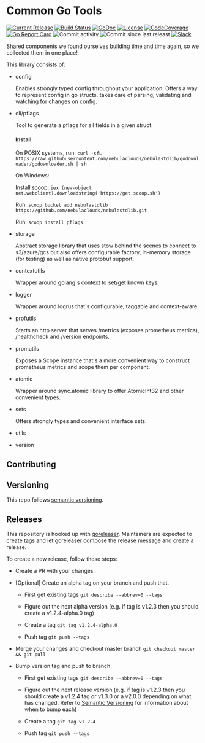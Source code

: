Common Go Tools
=====================
[![Current Release](https://img.shields.io/github/release/nebulaclouds/nebulastdlib.svg)](https://github.com/nebulaclouds/nebulastdlib/releases/latest)
[![Build Status](https://github.com/nebulaclouds/nebulastdlib/workflows/Master/badge.svg?branch=master)](https://github.com/nebulaclouds/nebulastdlib/workflows/Master/badge.svg?branch=master)
[![GoDoc](https://godoc.org/github.com/nebulaclouds/nebulastdlib?status.svg)](https://godoc.org/github.com/nebulaclouds/nebulastdlib)
[![License](https://img.shields.io/badge/LICENSE-Apache2.0-ff69b4.svg)](http://www.apache.org/licenses/LICENSE-2.0.html)
[![CodeCoverage](https://img.shields.io/codecov/c/github/nebulaclouds/nebulastdlib.svg)](https://codecov.io/gh/nebulaclouds/nebulastdlib)
[![Go Report Card](https://goreportcard.com/badge/github.com/nebulaclouds/nebulastdlib)](https://goreportcard.com/report/github.com/nebulaclouds/nebulastdlib)
![Commit activity](https://img.shields.io/github/commit-activity/w/nebulaclouds/nebulastdlib.svg?style=plastic)
![Commit since last releast](https://img.shields.io/github/commits-since/nebulaclouds/nebulastdlib/latest.svg?style=plastic)
[![Slack](https://img.shields.io/badge/slack-join_chat-white.svg?logo=slack&style=social)](https://slack.nebula.org)

Shared components we found ourselves building time and time again, so we collected them in one place!

This library consists of:

- config

  Enables strongly typed config throughout your application. Offers a way to represent config in go structs. takes care
  of parsing, validating and watching for changes on config.

- cli/pflags

  Tool to generate a pflags for all fields in a given struct.

  #### Install

  On POSIX systems,
  run: `curl -sfL https://raw.githubusercontent.com/nebulaclouds/nebulastdlib/godownloader/godownloader.sh | sh`

  On Windows:

  Install scoop: `iex (new-object net.webclient).downloadstring('https://get.scoop.sh')`

  Run: `scoop bucket add nebulastdlib https://github.com/nebulaclouds/nebulastdlib.git`

  Run: `scoop install pflags`

- storage

  Abstract storage library that uses stow behind the scenes to connect to s3/azure/gcs but also offers configurable
  factory, in-memory storage (for testing) as well as native protobuf support.

- contextutils

  Wrapper around golang's context to set/get known keys.

- logger

  Wrapper around logrus that's configurable, taggable and context-aware.

- profutils

  Starts an http server that serves /metrics (exposes prometheus metrics), /healthcheck and /version endpoints.

- promutils

  Exposes a Scope instance that's a more convenient way to construct prometheus metrics and scope them per component.

- atomic

  Wrapper around sync.atomic library to offer AtomicInt32 and other convenient types.

- sets

  Offers strongly types and convenient interface sets.

- utils
- version

Contributing
------------

## Versioning

This repo follows [semantic versioning](https://semver.org/).

## Releases

This repository is hooked up with [goreleaser](https://goreleaser.com/). Maintainers are expected to create tags and let
goreleaser compose the release message and create a release.

To create a new release, follow these steps:

- Create a PR with your changes.

- [Optional] Create an alpha tag on your branch and push that.

    - First get existing tags `git describe --abbrev=0 --tags`

    - Figure out the next alpha version (e.g. if tag is v1.2.3 then you should create a v1.2.4-alpha.0 tag)

    - Create a tag `git tag v1.2.4-alpha.0`

    - Push tag `git push --tags`

- Merge your changes and checkout master branch `git checkout master && git pull`

- Bump version tag and push to branch.

    - First get existing tags `git describe --abbrev=0 --tags`

    - Figure out the next release version (e.g. if tag is v1.2.3 then you should create a v1.2.4 tag or v1.3.0 or a
      v2.0.0 depending on what has changed. Refer to [Semantic Versioning](https://semver.org/) for information about
      when to bump each)

    - Create a tag `git tag v1.2.4`

    - Push tag `git push --tags`

